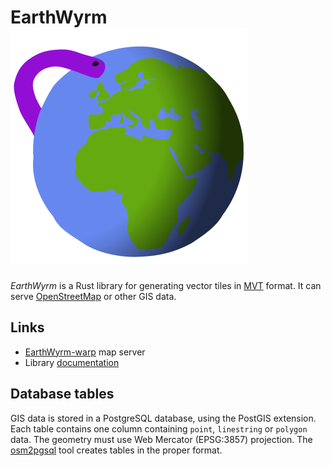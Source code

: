 # EarthWyrm ![Logo](./earthwyrm.svg)

*EarthWyrm* is a Rust library for generating vector tiles in [MVT] format.
It can serve [OpenStreetMap] or other GIS data.

## Links

* [EarthWyrm-warp] map server
* Library [documentation]

## Database tables

GIS data is stored in a PostgreSQL database, using the PostGIS extension.
Each table contains one column containing `point`, `linestring` or `polygon`
data.  The geometry must use Web Mercator (EPSG:3857) projection.  The
[osm2pgsql] tool creates tables in the proper format.

[documentation]: https://docs.rs/earthwyrm
[EarthWyrm-warp]: earthwyrm-warp/
[MVT]: https://github.com/mapbox/vector-tile-spec
[OpenStreetMap]: https://www.openstreetmap.org/about
[osm2pgsql]: https://osm2pgsql.org/
